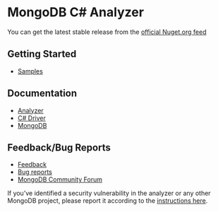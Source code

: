 ﻿MongoDB C# Analyzer
===================

You can get the latest stable release from the [official Nuget.org feed](https://www.nuget.org/packages/MongoDB.Analyzer)

Getting Started
---------------
* [Samples](./samples)

Documentation
-------------
* [Analyzer](https://docs.mongodb.com/mongodb-analyzer/)
* [C# Driver](https://docs.mongodb.com/drivers/csharp/)
* [MongoDB](https://docs.mongodb.com/)

Feedback/Bug Reports
--------------------
* [Feedback](https://feedback.mongodb.com/forums/940188-mongodb-analyzer-for-net)
* [Bug reports](https://jira.mongodb.org/browse/VS)
* [MongoDB Community Forum](https://developer.mongodb.com/community/forums/tags/c/drivers-odms-connectors/7/dot-net-driver)

If you’ve identified a security vulnerability in the analyzer or any other MongoDB project, please report it according to the [instructions here](http://docs.mongodb.org/manual/tutorial/create-a-vulnerability-report).
